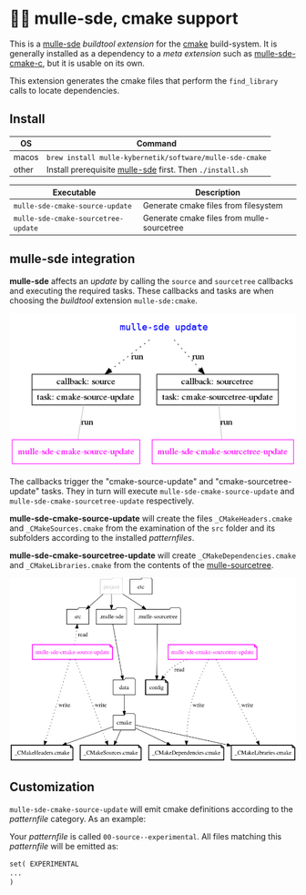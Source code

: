 # 🏋🏼 mulle-sde, cmake support

This is a [mulle-sde](//github.com/mulle-sde/mulle-sde) *buildtool extension*
for the [cmake](//cmake.org) build-system.
It is generally installed as a dependency to a *meta extension* such as
[mulle-sde-cmake-c](//github.com/mulle-sde/mulle-sde-cmake-c), but it is usable
on its own.

This extension generates the cmake files that perform the `find_library`
calls to locate dependencies.

## Install

OS          | Command
------------|------------------------------------
macos       | `brew install mulle-kybernetik/software/mulle-sde-cmake`
other       | Install prerequisite [mulle-sde](//github.com/mulle-sde/mulle-sde) first. Then `./install.sh`



Executable                         | Description
-----------------------------------|--------------------------------
`mulle-sde-cmake-source-update`    | Generate cmake files from filesystem
`mulle-sde-cmake-sourcetree-update`| Generate cmake files from mulle-sourcetree


## mulle-sde integration

**mulle-sde** affects an *update* by calling the `source` and `sourcetree`
callbacks and executing the required tasks. These callbacks and tasks are when
choosing the *buildtool* extension `mulle-sde:cmake`.

![](dox/mulle-sde-update.png)

The callbacks trigger the "cmake-source-update" and "cmake-sourcetree-update"
tasks. They in turn will execute `mulle-sde-cmake-source-update` and
`mulle-sde-cmake-sourcetree-update` respectively.

**mulle-sde-cmake-source-update** will create the files `_CMakeHeaders.cmake`
and `_CMakeSources.cmake` from the examination of the `src` folder and its
subfolders according to the installed *patternfiles*.

**mulle-sde-cmake-sourcetree-update** will create `_CMakeDependencies.cmake`
and `_CMakeLibraries.cmake` from the contents of the
[mulle-sourcetree](/mulle-sde/mulle-sourcetree).


![](dox/mulle-sde-update-fs.png)


## Customization

`mulle-sde-cmake-source-update` will emit cmake definitions according to the
*patternfile* category. As an example:

Your *patternfile* is called `00-source--experimental`. All files matching
this *patternfile* will be emitted as:

```
set( EXPERIMENTAL
...
)
```
